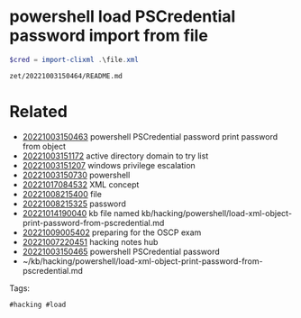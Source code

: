 # powershell load PSCredential password import from file
```powershell
$cred = import-clixml .\file.xml
```

` zet/20221003150464/README.md `

# Related

- [20221003150463](/zet/20221003150463/README.md) powershell PSCredential password print password from object
- [20221003151172](/zet/20221003151172/README.md) active directory domain to try list
- [20221003151207](/zet/20221003151207/README.md) windows privilege escalation
- [20221003150730](/zet/20221003150730/README.md) powershell
- [20221017084532](/zet/20221017084532/README.md) XML concept
- [20221008215400](/zet/20221008215400/README.md) file
- [20221008215325](/zet/20221008215325/README.md) password
- [20221014190040](/zet/20221014190040/README.md) kb file named kb/hacking/powershell/load-xml-object-print-password-from-pscredential.md
- [20221009005402](/zet/20221009005402/README.md) preparing for the OSCP exam
- [20221007220451](/zet/20221007220451/README.md) hacking notes hub
- [20221003150465](/zet/20221003150465/README.md) powershell PSCredential password
- ~/kb/hacking/powershell/load-xml-object-print-password-from-pscredential.md

Tags:

    #hacking #load 
